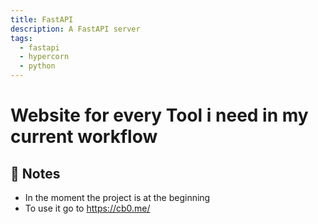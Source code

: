 ```yaml
---
title: FastAPI
description: A FastAPI server
tags:
  - fastapi
  - hypercorn
  - python
---
```


# Website for every Tool i need in my current workflow

## 📝 Notes

- In the moment the project is at the beginning
- To use it go to https://cb0.me/
